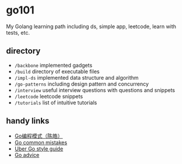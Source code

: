 # go101

My Golang learning path including ds, simple app, leetcode, learn with tests, etc.

## directory

- `/backbone` implemented gadgets
- `/build` directory of executable files
- `/impl-ds` implemented data structure and algorithm
- `/go-patterns` including design pattern and concurrency
- `/interview` useful interview questions with questions and snippets
- `/leetcode` leetcode snippets
- `/tutorials` list of intuitive tutorials

## handy links

- [Go编程模式（陈皓）](https://coolshell.cn/articles/21128.html)
- [Go common mistakes](https://github.com/golang/go/wiki/CommonMistakes)
- [Uber Go style guide](https://github.com/uber-go/guide/blob/master/style.md)
- [Go advice](https://github.com/cristaloleg/go-advice)